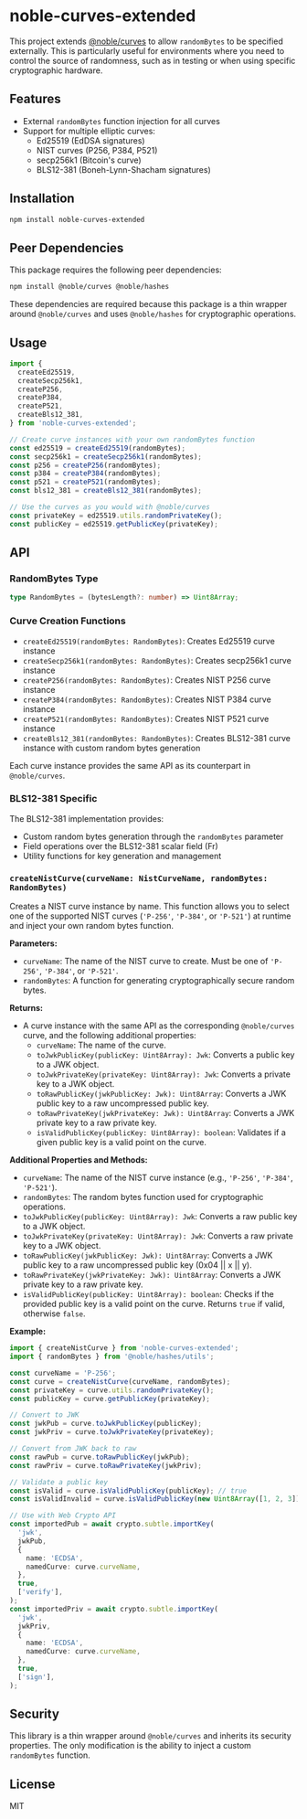 # noble-curves-extended

This project extends [@noble/curves](https://github.com/paulmillr/noble-curves) to allow `randomBytes` to be specified externally. This is particularly useful for environments where you need to control the source of randomness, such as in testing or when using specific cryptographic hardware.

## Features

- External `randomBytes` function injection for all curves
- Support for multiple elliptic curves:
  - Ed25519 (EdDSA signatures)
  - NIST curves (P256, P384, P521)
  - secp256k1 (Bitcoin's curve)
  - BLS12-381 (Boneh-Lynn-Shacham signatures)

## Installation

```bash
npm install noble-curves-extended
```

## Peer Dependencies

This package requires the following peer dependencies:

```bash
npm install @noble/curves @noble/hashes
```

These dependencies are required because this package is a thin wrapper around `@noble/curves` and uses `@noble/hashes` for cryptographic operations.

## Usage

```typescript
import {
  createEd25519,
  createSecp256k1,
  createP256,
  createP384,
  createP521,
  createBls12_381,
} from 'noble-curves-extended';

// Create curve instances with your own randomBytes function
const ed25519 = createEd25519(randomBytes);
const secp256k1 = createSecp256k1(randomBytes);
const p256 = createP256(randomBytes);
const p384 = createP384(randomBytes);
const p521 = createP521(randomBytes);
const bls12_381 = createBls12_381(randomBytes);

// Use the curves as you would with @noble/curves
const privateKey = ed25519.utils.randomPrivateKey();
const publicKey = ed25519.getPublicKey(privateKey);
```

## API

### RandomBytes Type

```typescript
type RandomBytes = (bytesLength?: number) => Uint8Array;
```

### Curve Creation Functions

- `createEd25519(randomBytes: RandomBytes)`: Creates Ed25519 curve instance
- `createSecp256k1(randomBytes: RandomBytes)`: Creates secp256k1 curve instance
- `createP256(randomBytes: RandomBytes)`: Creates NIST P256 curve instance
- `createP384(randomBytes: RandomBytes)`: Creates NIST P384 curve instance
- `createP521(randomBytes: RandomBytes)`: Creates NIST P521 curve instance
- `createBls12_381(randomBytes: RandomBytes)`: Creates BLS12-381 curve instance with custom random bytes generation

Each curve instance provides the same API as its counterpart in `@noble/curves`.

### BLS12-381 Specific

The BLS12-381 implementation provides:

- Custom random bytes generation through the `randomBytes` parameter
- Field operations over the BLS12-381 scalar field (Fr)
- Utility functions for key generation and management

### `createNistCurve(curveName: NistCurveName, randomBytes: RandomBytes)`

Creates a NIST curve instance by name. This function allows you to select one of the supported NIST curves (`'P-256'`, `'P-384'`, or `'P-521'`) at runtime and inject your own random bytes function.

**Parameters:**

- `curveName`: The name of the NIST curve to create. Must be one of `'P-256'`, `'P-384'`, or `'P-521'`.
- `randomBytes`: A function for generating cryptographically secure random bytes.

**Returns:**

- A curve instance with the same API as the corresponding `@noble/curves` curve, and the following additional properties:
  - `curveName`: The name of the curve.
  - `toJwkPublicKey(publicKey: Uint8Array): Jwk`: Converts a public key to a JWK object.
  - `toJwkPrivateKey(privateKey: Uint8Array): Jwk`: Converts a private key to a JWK object.
  - `toRawPublicKey(jwkPublicKey: Jwk): Uint8Array`: Converts a JWK public key to a raw uncompressed public key.
  - `toRawPrivateKey(jwkPrivateKey: Jwk): Uint8Array`: Converts a JWK private key to a raw private key.
  - `isValidPublicKey(publicKey: Uint8Array): boolean`: Validates if a given public key is a valid point on the curve.

**Additional Properties and Methods:**

- `curveName`: The name of the NIST curve instance (e.g., `'P-256'`, `'P-384'`, `'P-521'`).
- `randomBytes`: The random bytes function used for cryptographic operations.
- `toJwkPublicKey(publicKey: Uint8Array): Jwk`: Converts a raw public key to a JWK object.
- `toJwkPrivateKey(privateKey: Uint8Array): Jwk`: Converts a raw private key to a JWK object.
- `toRawPublicKey(jwkPublicKey: Jwk): Uint8Array`: Converts a JWK public key to a raw uncompressed public key (0x04 || x || y).
- `toRawPrivateKey(jwkPrivateKey: Jwk): Uint8Array`: Converts a JWK private key to a raw private key.
- `isValidPublicKey(publicKey: Uint8Array): boolean`: Checks if the provided public key is a valid point on the curve. Returns `true` if valid, otherwise `false`.

**Example:**

```typescript
import { createNistCurve } from 'noble-curves-extended';
import { randomBytes } from '@noble/hashes/utils';

const curveName = 'P-256';
const curve = createNistCurve(curveName, randomBytes);
const privateKey = curve.utils.randomPrivateKey();
const publicKey = curve.getPublicKey(privateKey);

// Convert to JWK
const jwkPub = curve.toJwkPublicKey(publicKey);
const jwkPriv = curve.toJwkPrivateKey(privateKey);

// Convert from JWK back to raw
const rawPub = curve.toRawPublicKey(jwkPub);
const rawPriv = curve.toRawPrivateKey(jwkPriv);

// Validate a public key
const isValid = curve.isValidPublicKey(publicKey); // true
const isValidInvalid = curve.isValidPublicKey(new Uint8Array([1, 2, 3])); // false

// Use with Web Crypto API
const importedPub = await crypto.subtle.importKey(
  'jwk',
  jwkPub,
  {
    name: 'ECDSA',
    namedCurve: curve.curveName,
  },
  true,
  ['verify'],
);
const importedPriv = await crypto.subtle.importKey(
  'jwk',
  jwkPriv,
  {
    name: 'ECDSA',
    namedCurve: curve.curveName,
  },
  true,
  ['sign'],
);
```

## Security

This library is a thin wrapper around `@noble/curves` and inherits its security properties. The only modification is the ability to inject a custom `randomBytes` function.

## License

MIT
